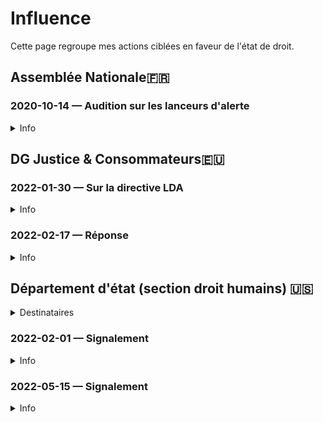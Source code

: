 # Influence

Cette page regroupe mes actions ciblées en faveur de l'état de droit.

## Assemblée Nationale🇫🇷
### <a id="audition-phi"></a>2020-10-14 — Audition sur les lanceurs d'alerte
<details>
  <summary>Info</summary>

* [dossier](https://github.com/francoise-nicolas/audition-phi)
</details>

## DG Justice & Consommateurs🇪🇺

### <a id="dg-just-signal"></a>2022-01-30 — Sur la directive LDA
<details>
  <summary>Info</summary>

* [document](../pieces/identifiant/acfb12ff)
</details>

### 2022-02-17 — Réponse
<details>
  <summary>Info</summary>

* Signé: [Ingrid BELLANDER TODINO](https://op.europa.eu/en/web/who-is-who/person/-/person/COM_000037D403)
* [document](../pieces/identifiant/114d5f23)
</details>

## Département d'état (section droit humains) 🇺🇸

<details>
  <summary>Destinataires</summary>

* À
    * Ambassadeur des É.U. à Paris, [Denise Campbell-Bauer](https://frenchmorning.com/lambassadrice-denise-campbell-bauer-confirmee-pour-paris/)
    * Head of the [Bureau of Democracy, Human Rights & Labor](https://twitter.com/StateDRL), Assistant Secretary Lisa Peterson 
* CC: 
    * Paris Bureau Chief, New York Times, [Roger Cohen](https://climatehub.nytimes.com/speaker/369802/roger-cohen); 
    * Co-chair, Tom Lantos Human Rights Commission, Hon. [James P. McGovern](https://twitter.com/RepMcGovern); 
    * Executive Director, [Amnesty International USA, Paul O’Brien](https://www.amnestyusa.org/about-us/who-we-are/executive-team/); 
    * Executive Director, Human Rights Watch, Paris branch, [Kenneth Roth](https://twitter.com/KenRoth); 
    * Co-chair, [Tom Lantos Human Rights Commission](https://twitter.com/TLHumanRights), [Hon. Christopher H. Smith](https://chrissmith.house.gov/).
</details>

### 2022-02-01 — Signalement
<details>
  <summary>Info</summary>

* [Amb EU - texte](../pieces/identifiant/67ecf1b9)
* [Amb EU - dépôt](../pieces/identifiant/6ee9b5eb)
* [State DLR - texte](../pieces/identifiant/31f73b4d)
* [State DLR - dépôt](../pieces/identifiant/8fefd21f)
</details>

### 2022-05-15 — Signalement
<details>
  <summary>Info</summary>

* [Amb EU - texte](../pieces/identifiant/6ed4b67c)
* [Amb EU - dépôt](../pieces/identifiant/3d2125d8)
* [State DLR - texte](../pieces/identifiant/d7c8696b)
* [PJ no. 1](../pieces/identifiant/bf8eea58)
</details>
